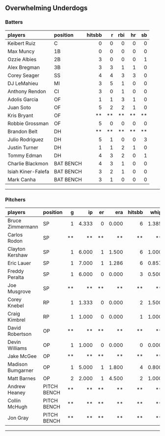 ## Overwhelming Underdogs

### Batters

 
|players            |position  | hitsbb|  r| rbi| hr| sb| 
|:------------------|:---------|------:|--:|---:|--:|--:| 
|Keibert Ruiz       |C         |      0|  0|   0|  0|  0| 
|Max Muncy          |1B        |      0|  0|   0|  0|  0| 
|Ozzie Albies       |2B        |      3|  0|   0|  0|  1| 
|Alex Bregman       |3B        |      3|  3|   1|  1|  0| 
|Corey Seager       |SS        |      4|  4|   3|  3|  0| 
|DJ LeMahieu        |MI        |      3|  5|   1|  0|  0| 
|Anthony Rendon     |CI        |      3|  0|   1|  0|  0| 
|Adolis Garcia      |OF        |      1|  1|   3|  1|  0| 
|Juan Soto          |OF        |      5|  2|   2|  1|  0| 
|Kris Bryant        |OF        |     **| **|  **| **| **| 
|Robbie Grossman    |OF        |      5|  0|   0|  0|  0| 
|Brandon Belt       |DH        |     **| **|  **| **| **| 
|Julio Rodriguez    |DH        |      5|  1|   0|  0|  3| 
|Justin Turner      |DH        |      1|  1|   2|  1|  0| 
|Tommy Edman        |DH        |      4|  3|   2|  0|  1| 
|Charlie Blackmon   |BAT BENCH |      4|  3|   1|  0|  0| 
|Isiah Kiner-Falefa |BAT BENCH |      3|  2|   1|  0|  0| 
|Mark Canha         |BAT BENCH |      3|  1|   0|  0|  0| 


* * *

### Pitchers

 
|players           |position    |  g|    ip| er|   era| hitsbb|  whip| so|  w| sv| 
|:-----------------|:-----------|--:|-----:|--:|-----:|------:|-----:|--:|--:|--:| 
|Bruce Zimmermann  |SP          |  1| 4.333|  0| 0.000|      6| 1.385|  5|  0|  0| 
|Carlos Rodon      |SP          | **|    **| **|    **|     **|    **| **| **| **| 
|Clayton Kershaw   |SP          |  1| 6.000|  1| 1.500|      6| 1.000|  7|  0|  0| 
|Eric Lauer        |SP          |  1| 7.000|  1| 1.286|      6| 0.857| 11|  1|  0| 
|Freddy Peralta    |SP          |  1| 6.000|  0| 0.000|      3| 0.500|  7|  0|  0| 
|Joe Musgrove      |SP          | **|    **| **|    **|     **|    **| **| **| **| 
|Corey Knebel      |RP          |  1| 1.333|  0| 0.000|      2| 1.500|  1|  0|  1| 
|Craig Kimbrel     |RP          |  1| 1.000|  0| 0.000|      1| 1.000|  1|  0|  0| 
|David Robertson   |OP          | **|    **| **|    **|     **|    **| **| **| **| 
|Devin Williams    |OP          |  1| 1.000|  0| 0.000|      0| 0.000|  3|  0|  1| 
|Jake McGee        |OP          | **|    **| **|    **|     **|    **| **| **| **| 
|Madison Bumgarner |OP          |  1| 5.000|  1| 1.800|      4| 0.800|  2|  1|  0| 
|Matt Barnes       |OP          |  2| 2.000|  1| 4.500|      2| 1.000|  1|  0|  0| 
|Andrew Heaney     |PITCH BENCH | **|    **| **|    **|     **|    **| **| **| **| 
|Collin McHugh     |PITCH BENCH | **|    **| **|    **|     **|    **| **| **| **| 
|Jon Gray          |PITCH BENCH | **|    **| **|    **|     **|    **| **| **| **| 


* * *


